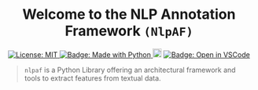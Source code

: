 <h1 align="center">Welcome to the NLP Annotation Framework <code>(NlpAF)</code> </h1>

<p align="center">
  <a href="https://github.com/roxanneelbaff/nlp-annotation-framework/blob/master/LICENSE">
    <img alt="License: MIT" src="https://img.shields.io/badge/license-MIT-yellow.svg" target="_blank" />
  </a>
  <a href="https://img.shields.io/badge/Made%20with-Python-1f425f.svg">
    <img src="https://img.shields.io/badge/Made%20with-Python-1f425f.svg" alt="Badge: Made with Python"/>
  </a>
  <a href="https://pypi.org/project/cag/"><img src="https://badge.fury.io/py/nlpaf.svg" alt="Badge: PyPI version" height="18"></a>

  <a href="https://open.vscode.dev/roxanneelbaff/nlp-annotation-framework">
    <img alt="Badge: Open in VSCode" src="https://img.shields.io/static/v1?logo=visualstudiocode&label=&message=open%20in%20visual%20studio%20code&labelColor=2c2c32&color=007acc&logoColor=007acc" target="_blank" />
  </a>
<!--  <a href="https://citation-file-format.github.io/">
    <img alt="Badge: Citation File Format Inside" src="https://img.shields.io/badge/-citable%20software-green" target="_blank" />
  </a>-->
</p>

> `nlpaf` is a Python Library offering an architectural framework and tools to extract features from textual data.

